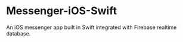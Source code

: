# Messenger-iOS-Swift
An iOS messenger app built in Swift integrated with Firebase realtime database.
